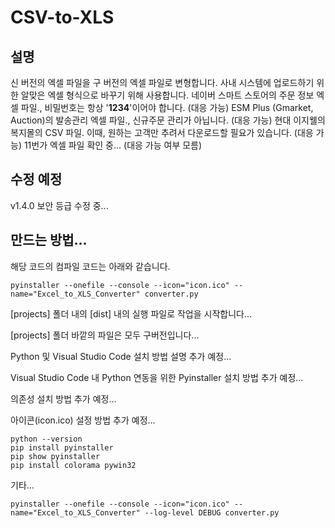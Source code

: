 # CSV-to-XLS
설명
---
신 버전의 엑셀 파일을 구 버전의 엑셀 파일로 변형합니다.
사내 시스템에 업로드하기 위한 알맞은 엑셀 형식으로 바꾸기 위해 사용합니다.
네이버 스마트 스토어의 주문 정보 엑셀 파일., 비밀번호는 항상 '**1234**'이어야 합니다. (대응 가능)
ESM Plus (Gmarket, Auction)의 발송관리 엑셀 파일., 신규주문 관리가 아닙니다. (대응 가능)
현대 이지웰의 복지몰의 CSV 파일. 이때, 원하는 고객만 추려서 다운로드할 필요가 있습니다. (대응 가능)
11번가 엑셀 파일 확인 중... (대응 가능 여부 모름)

수정 예정
---
v1.4.0 보안 등급 수정 중...

만드는 방법...
---
해당 코드의 컴파일 코드는 아래와 같습니다.

```
pyinstaller --onefile --console --icon="icon.ico" --name="Excel_to_XLS_Converter" converter.py
```

[projects] 폴더 내의 [dist] 내의 실행 파일로 작업을 시작합니다...

[projects] 폴더 바깥의 파일은 모두 구버전입니다...


Python 및 Visual Studio Code 설치 방법 설명 추가 예정...

Visual Studio Code 내 Python 연동을 위한 Pyinstaller 설치 방법 추가 예정...

의존성 설치 방법 추가 예정...

아이콘(icon.ico) 설정 방법 추가 예정...


```
python --version
pip install pyinstaller
pip show pyinstaller
pip install colorama pywin32
```


기타...

```
pyinstaller --onefile --console --icon="icon.ico" --name="Excel_to_XLS_Converter" --log-level DEBUG converter.py
```

